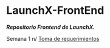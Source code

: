 # LaunchX-FrontEnd

***Repositorio Frontend de LaunchX.***

Semana 1 n/
[Toma de requerimientos](https://docs.google.com/document/d/1kH-V9tqA8SEKU9FnPHyMcirwkRE4b_Qq8WHQYg8DCeg/edit?usp=sharing)
